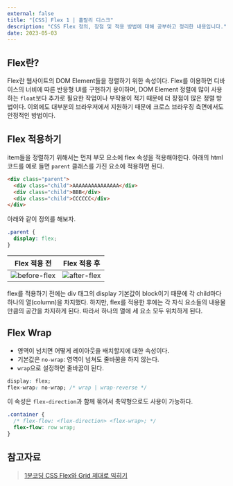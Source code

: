```yaml
---
external: false
title: "[CSS] Flex 1 | 홀랄리 디스크"
description: "CSS Flex 정의, 장점 및 적용 방법에 대해 공부하고 정리한 내용입니다."
date: 2023-05-03
---
```


## Flex란?

Flex란 웹사이트의 DOM Element들을 정렬하기 위한 속성이다. Flex를 이용하면 디바이스의 너비에 따른 반응형 UI를 구현하기 용이하며, DOM Element 정렬에 많이 사용하는 `float`보다 추가로 필요한 작업이나 부작용이 적기 때문에 더 장점이 많은 정렬 방법이다. 이외에도 대부분의 브라우저에서 지원하기 때문에 크로스 브라우징 측면에서도 안정적인 방법이다.

## Flex 적용하기

item들을 정렬하기 위해서는 먼저 부모 요소에 flex 속성을 적용해야한다. 아래의 html코드를 예로 들면 `parent` 클래스를 가진 요소에 적용하면 된다.

```html
<div class="parent">
  <div class="child">AAAAAAAAAAAAAAA</div>
  <div class="child">BBB</div>
  <div class="child">CCCCCC</div>
</div>
```

아래와 같이 정의를 해보자.

```css
.parent {
  display: flex;
}
```

|                 Flex 적용 전                 |                Flex 적용 후                |
| :------------------------------------------: | :----------------------------------------: |
| ![before-flex](/images/tech/before-flex.png) | ![after-flex](/images/tech/after-flex.png) |

flex를 적용하기 전에는 div 태그의 display 기본값이 block이기 때문에 각 child마다 하나의 열(column)을 차지했다. 하지만, flex를 적용한 후에는 각 자식 요소들의 내용물 만큼의 공간을 차지하게 된다. 따라서 하나의 열에 세 요소 모두 위치하게 된다.

## Flex Wrap

- 영역이 넘치면 어떻게 레이아웃을 배치할지에 대한 속성이다.
- 기본값은 `no-wrap`: 영역이 넘쳐도 줄바꿈을 하지 않는다.
- `wrap`으로 설정하면 줄바꿈이 된다.

```css
display: flex;
flex-wrap: no-wrap; /* wrap | wrap-reverse */
```

이 속성은 `flex-direction`과 함께 묶어서 축약형으로도 사용이 가능하다.

```css
.container {
  /* flex-flow: <flex-direction> <flex-wrap>; */
  flex-flow: row wrap;
}
```

## 참고자료

> [1분코딩 CSS Flex와 Grid 제대로 익히기](https://www.inflearn.com/course/css-flex-grid-%EC%A0%9C%EB%8C%80%EB%A1%9C-%EC%9D%B5%ED%9E%88%EA%B8%B0/dashboard)
